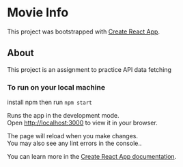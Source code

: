 # Movie Info

This project was bootstrapped with [Create React App](https://github.com/facebook/create-react-app).

## About
This project is an assignment to practice API data fetching

### To run on your local machine
install npm then run `npm start`

Runs the app in the development mode.\
Open [http://localhost:3000](http://localhost:3000) to view it in your browser.

The page will reload when you make changes.\
You may also see any lint errors in the console..




You can learn more in the [Create React App documentation](https://facebook.github.io/create-react-app/docs/getting-started).

